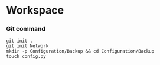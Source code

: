 # Workspace
### Git command
```
git init .
git init Network
mkdir -p Configuration/Backup && cd Configuration/Backup
touch config.py
```
